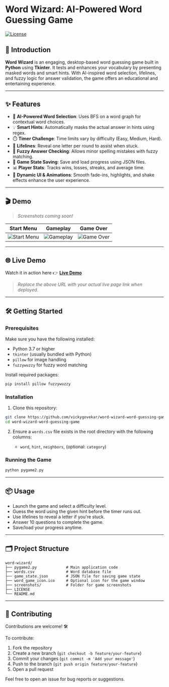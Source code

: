 # Word Wizard: AI-Powered Word Guessing Game

[![License](https://img.shields.io/badge/license-MIT-blue.svg)](LICENSE)

## 📖 Introduction

**Word Wizard** is an engaging, desktop-based word guessing game built in **Python** using **Tkinter**. It tests and enhances your vocabulary by presenting masked words and smart hints. With AI-inspired word selection, lifelines, and fuzzy logic for answer validation, the game offers an educational and entertaining experience.

---

## ✨ Features

* 🎯 **AI-Powered Word Selection**: Uses BFS on a word graph for contextual word choices.
* 💡 **Smart Hints**: Automatically masks the actual answer in hints using regex.
* ⏱️ **Timer Challenge**: Time limits vary by difficulty (Easy, Medium, Hard).
* 🧩 **Lifelines**: Reveal one letter per round to assist when stuck.
* 🤖 **Fuzzy Answer Checking**: Allows minor spelling mistakes with fuzzy matching.
* 💾 **Game State Saving**: Save and load progress using JSON files.
* 📊 **Player Stats**: Tracks wins, losses, streaks, and average time.
* 🎨 **Dynamic UI & Animations**: Smooth fade-ins, highlights, and shake effects enhance the user experience.

---

## 🎬 Demo

> *Screenshots coming soon!*

| Start Menu                                      | Gameplay                                         | Game Over                                    |
| ----------------------------------------------- | ------------------------------------------------ | -------------------------------------------- |
| ![Start Menu](screenshots/screenshot-start.png) | ![Gameplay](screenshots/screenshot-gameplay.png) | ![Game Over](screenshots/screenshot-end.png) |

---

## 🌐 Live Demo

Watch it in action here 👉 [**Live Demo**](http://your-live-link-here)

> *Replace the above URL with your actual live page link when deployed.*

---

## 🛠️ Getting Started

### Prerequisites

Make sure you have the following installed:

* Python 3.7 or higher
* `tkinter` (usually bundled with Python)
* `pillow` for image handling
* `fuzzywuzzy` for fuzzy word matching

Install required packages:

```bash
pip install pillow fuzzywuzzy
```

### Installation

1. Clone this repository:

```bash
git clone https://github.com/vickygovekar/word-wizard-word-guessing-game.git
cd word-wizard-word-guessing-game
```

2. Ensure a `words.csv` file exists in the root directory with the following columns:

   * `word`, `hint`, `neighbors`, (optional: `category`)

### Running the Game

```bash
python pygame2.py
```

---

## 📦 Usage

* Launch the game and select a difficulty level.
* Guess the word using the given hint before the timer runs out.
* Use lifelines to reveal a letter if you're stuck.
* Answer 10 questions to complete the game.
* Save/load your progress anytime.

---

## 🗂️ Project Structure

```
word-wizard/
├── pygame2.py             # Main application code
├── words.csv              # Word database file
├── game_state.json        # JSON file for saving game state
├── word_game_icon.ico     # Optional icon for the game window
├── screenshots/           # Folder for game screenshots
├── LICENSE
└── README.md
```

---

## 🤝 Contributing

Contributions are welcome! 🛠️

To contribute:

1. Fork the repository
2. Create a new branch (`git checkout -b feature/your-feature`)
3. Commit your changes (`git commit -m 'Add your message'`)
4. Push to the branch (`git push origin feature/your-feature`)
5. Open a pull request

Feel free to open an issue for bug reports or suggestions.

